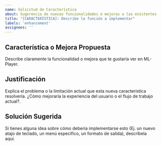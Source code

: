 ```yaml
---
name: Solicitud de Característica
about: Sugerencia de nuevas funcionalidades o mejoras a las existentes en ML-Player.
title: "[CARACTERÍSTICA]: Describe la función a implementar"
labels: 'enhancement'
assignees: ''
---
```


## Característica o Mejora Propuesta

Describe claramente la funcionalidad o mejora que te gustaría ver en ML-Player.

## Justificación

Explica el problema o la limitación actual que esta nueva característica resolvería. ¿Cómo mejoraría la experiencia del usuario o el flujo de trabajo actual?.

## Solución Sugerida

Si tienes alguna idea sobre cómo debería implementarse esto (Ej. un nuevo atajo de teclado, un menú específico, un formato de salida), descríbela aquí.
